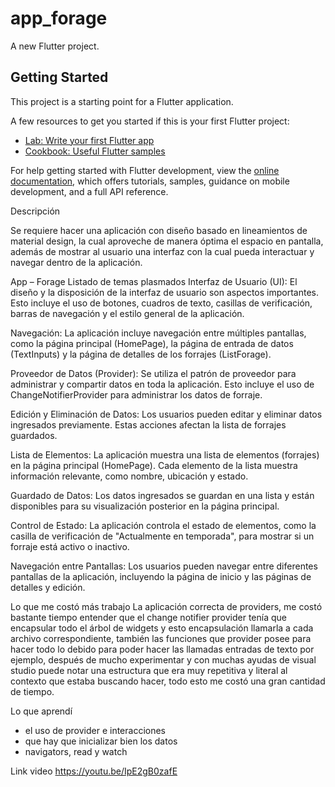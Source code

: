 # app_forage

A new Flutter project.

## Getting Started

This project is a starting point for a Flutter application.

A few resources to get you started if this is your first Flutter project:

- [Lab: Write your first Flutter app](https://docs.flutter.dev/get-started/codelab)
- [Cookbook: Useful Flutter samples](https://docs.flutter.dev/cookbook)

For help getting started with Flutter development, view the
[online documentation](https://docs.flutter.dev/), which offers tutorials,
samples, guidance on mobile development, and a full API reference.

<!-- Entrega -->

Descripción

Se requiere hacer una aplicación con diseño basado en lineamientos de material design, la cual aproveche de manera óptima el espacio en pantalla, además de mostrar al usuario una interfaz con la cual pueda interactuar y navegar dentro de la aplicación.

App – Forage
Listado de temas plasmados
Interfaz de Usuario (UI): El diseño y la disposición de la interfaz de usuario son aspectos importantes. Esto incluye el uso de botones, cuadros de texto, casillas de verificación, barras de navegación y el estilo general de la aplicación.

Navegación: La aplicación incluye navegación entre múltiples pantallas, como la página principal (HomePage), la página de entrada de datos (TextInputs) y la página de detalles de los forrajes (ListForage).

Proveedor de Datos (Provider): Se utiliza el patrón de proveedor para administrar y compartir datos en toda la aplicación. Esto incluye el uso de ChangeNotifierProvider para administrar los datos de forraje.

Edición y Eliminación de Datos: Los usuarios pueden editar y eliminar datos ingresados previamente. Estas acciones afectan la lista de forrajes guardados.

Lista de Elementos: La aplicación muestra una lista de elementos (forrajes) en la página principal (HomePage). Cada elemento de la lista muestra información relevante, como nombre, ubicación y estado.

Guardado de Datos: Los datos ingresados se guardan en una lista y están disponibles para su visualización posterior en la página principal.

Control de Estado: La aplicación controla el estado de elementos, como la casilla de verificación de "Actualmente en temporada", para mostrar si un forraje está activo o inactivo.

Navegación entre Pantallas: Los usuarios pueden navegar entre diferentes pantallas de la aplicación, incluyendo la página de inicio y las páginas de detalles y edición.

Lo que me costó más trabajo
	La aplicación correcta de providers, me costó bastante tiempo entender que el change notifier provider tenía que encapsular todo el árbol de widgets y esto encapsulación llamarla a cada archivo correspondiente, también las funciones que provider posee para hacer todo lo debido para poder hacer las llamadas entradas de texto por ejemplo, después de mucho experimentar y con muchas ayudas de visual studio puede notar una estructura que era muy repetitiva y literal al contexto que estaba buscando hacer, todo esto me costó una gran cantidad de tiempo.

Lo que aprendí
- el uso de provider e interacciones
- que hay que inicializar bien los datos
- navigators, read y watch
  
Link video
https://youtu.be/IpE2gB0zafE
